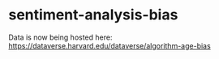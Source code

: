 # sentiment-analysis-bias

Data is now being hosted here: https://dataverse.harvard.edu/dataverse/algorithm-age-bias

